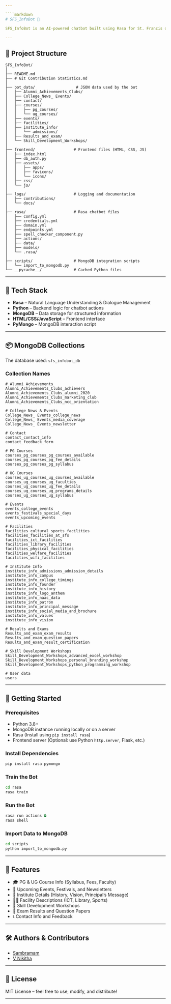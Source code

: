 ```yaml
---

````markdown
# SFS_InfoBot 🤖

SFS_InfoBot is an AI-powered chatbot built using Rasa for St. Francis de Sales College. It provides information about college events, courses, facilities, alumni achievements, skill development workshops, and much more. The bot uses a structured set of JSON files and integrates with MongoDB for real-time data fetching.

---
```


## 📁 Project Structure

```plaintext
SFS_InfoBot/
│
├── README.md
├── # Git Contribution Statistics.md
│
├── bot_data/                  # JSON data used by the bot
│   ├── Alumni_Achievements_Clubs/
│   ├── College_News_ Events/
│   ├── contact/
│   ├── courses/
│   │   ├── pg_courses/
│   │   └── ug_courses/
│   ├── events/
│   ├── facilities/
│   ├── institute_info/
│   │   └── admissions/
│   ├── Results_and_exam/
│   └── Skill_Development_Workshops/
│
├── frontend/                 # Frontend files (HTML, CSS, JS)
│   ├── index.html
│   ├── db_auth.py
│   ├── assets/
│   │   ├── apps/
│   │   ├── favicons/
│   │   └── icons/
│   ├── css/
│   └── js/
│
├── logs/                     # Logging and documentation
│   ├── contributions/
│   └── docs/
│
├── rasa/                     # Rasa chatbot files
│   ├── config.yml
│   ├── credentials.yml
│   ├── domain.yml
│   ├── endpoints.yml
│   ├── spell_checker_component.py
│   ├── actions/
│   ├── data/
│   ├── models/
│   └── .rasa/
│
├── scripts/                  # MongoDB integration scripts
│   └── import_to_mongodb.py
└── __pycache__/              # Cached Python files
````

---

## 🧠 Tech Stack

* **Rasa** – Natural Language Understanding & Dialogue Management
* **Python** – Backend logic for chatbot actions
* **MongoDB** – Data storage for structured information
* **HTML/CSS/JavaScript** – Frontend interface
* **PyMongo** – MongoDB interaction script

---

## 📦 MongoDB Collections

The database used: `sfs_infobot_db`

### Collection Names

```
# Alumni Achievements
Alumni_Achievements_Clubs_achievers
Alumni_Achievements_Clubs_alumni_2020
Alumni_Achievements_Clubs_marketing_club
Alumni_Achievements_Clubs_ncc_orientation

# College News & Events
College_News_ Events_college_news
College_News_ Events_media_coverage
College_News_ Events_newsletter

# Contact
contact_contact_info
contact_feedback_form

# PG Courses
courses_pg_courses_pg_courses_available
courses_pg_courses_pg_fee_details
courses_pg_courses_pg_syllabus

# UG Courses
courses_ug_courses_ug_courses_available
courses_ug_courses_ug_faculties
courses_ug_courses_ug_fee_details
courses_ug_courses_ug_programs_details
courses_ug_courses_ug_syllabus

# Events
events_college_events
events_festivals_special_days
events_upcoming_events

# Facilities
facilities_cultural_sports_facilities
facilities_facilities_at_sfs
facilities_ict_facilities
facilities_library_facilities
facilities_physical_facilities
facilities_welfare_facilities
facilities_wifi_facilities

# Institute Info
institute_info_admissions_admission_details
institute_info_campus
institute_info_college_timings
institute_info_founder
institute_info_history
institute_info_logo_anthem
institute_info_naac_data
institute_info_patron
institute_info_principal_message
institute_info_social_media_and_brochure
institute_info_values
institute_info_vision

# Results and Exams
Results_and_exam_exam_results
Results_and_exam_question_papers
Results_and_exam_result_certification

# Skill Development Workshops
Skill_Development_Workshops_advanced_excel_workshop
Skill_Development_Workshops_personal_branding_workshop
Skill_Development_Workshops_python_programming_workshop

# User data
users
```

---

## 🚀 Getting Started

### Prerequisites

* Python 3.8+
* MongoDB instance running locally or on a server
* Rasa (Install using `pip install rasa`)
* Frontend server (Optional: use Python `http.server`, Flask, etc.)

### Install Dependencies

```bash
pip install rasa pymongo
```

### Train the Bot

```bash
cd rasa
rasa train
```

### Run the Bot

```bash
rasa run actions &
rasa shell
```

### Import Data to MongoDB

```bash
cd scripts
python import_to_mongodb.py
```

---

## 🧩 Features

* 🎓 PG & UG Course Info (Syllabus, Fees, Faculty)
* 📅 Upcoming Events, Festivals, and Newsletters
* 🏫 Institute Details (History, Vision, Principal’s Message)
* 🏋️‍♂️ Facility Descriptions (ICT, Library, Sports)
* 🧠 Skill Development Workshops
* 📝 Exam Results and Question Papers
* 📞 Contact Info and Feedback

---

## 🛠 Authors & Contributors

* [Sambramam](./logs/contributions/sambramam_contributions.csv)
* [V Nikitha](./logs/contributions/vnikitha_contributions.csv)

---

## 📝 License

MIT License – feel free to use, modify, and distribute!

---

```


```
